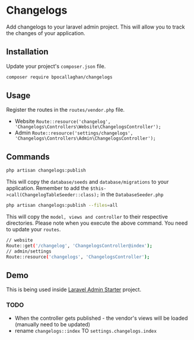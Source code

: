 # Changelogs
Add changelogs to your laravel admin project.
This will allow you to track the changes of your application.

## Installation
Update your project's `composer.json` file.

```bash
composer require bpocallaghan/changelogs
```

## Usage

Register the routes in the `routes/vendor.php` file.
- Website 
`Route::resource('changelog', 'Changelogs\Controllers\Website\ChangelogsController');`
- Admin 
`Route::resource('settings/changelogs', 'Changelogs\Controllers\Admin\ChangelogsController');`

## Commands
```bash
php artisan changelogs:publish
```
This will copy the `database/seeds` and `database/migrations` to your application.
Remember to add the `$this->call(ChangelogTableSeeder::class);` in the `DatabaseSeeder.php`

```bash
php artisan changelogs:publish --files=all
```
This will copy the `model, views and controller` to their respective directories. 
Please note when you execute the above command. You need to update your `routes`.
```bash 
// website
Route::get('/changelog', 'ChangelogsController@index');
// admin/settings
Route::resource('changelogs', 'ChangelogsController');
```

## Demo
This is being used inside [Laravel Admin Starter](https://github.com/bpocallaghan/laravel-admin-starter) project.

### TODO
- When the controller gets published - the vendor's views will be loaded (manually need to be updated)
- rename `changelogs::index` TO `settings.changelogs.index`